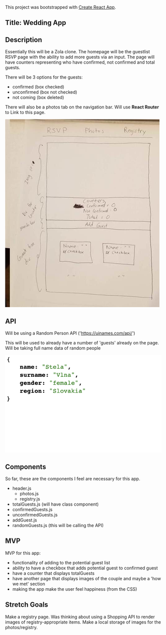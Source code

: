 This project was bootstrapped with [Create React App](https://github.com/facebook/create-react-app).


## Title: Wedding App

## Description 

Essentially this will be a Zola clone. The homepage will be the guestlist RSVP page with the ability to add more guests via an input. The page will have counters representing who have confirmed, not confirmed and total guests. 

There will be 3 options for the guests: 

- confirmed (box checked)
- unconfirmed (box not checked)
- not coming (box deleted)

There will also be a photos tab on the navigation bar. Will use <b>React Router</b> to Link to this page. 

![](./wireframe.jpg)


## API

Will be using a Random Person API ('https://uinames.com/api/')

This will be used to already have a number of 'guests' already on the page. Will be taking full name data of random people

![](./apiScreenshot2.png)


## Components

So far, these are the components I feel are necessary for this app.


- header.js
  - photos.js
  - registry.js
- totalGuests.js (will have class component)
- confirmedGuests.js
- unconfirmedGuests.js
- addGuest.js
- randomGuests.js (this will be calling the API)


## MVP 

MVP for this app:

- functionality of adding to the potential guest list
- ability to have a checkbox that adds potential guest to confirmed guest
- have a counter that displays totalGuests
- have another page that displays images of the couple and maybe a 'how we met' section
- making the app make the user feel happiness (from the CSS) 

## Stretch Goals

Make a registry page. Was thinking about using a Shopping API to render images of registry-appropriate items. Make a local storage of images for the photos/registry.
